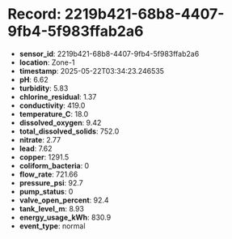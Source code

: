 # Record: 2219b421-68b8-4407-9fb4-5f983ffab2a6

- **sensor_id**: 2219b421-68b8-4407-9fb4-5f983ffab2a6
- **location**: Zone-1
- **timestamp**: 2025-05-22T03:34:23.246535
- **pH**: 6.62
- **turbidity**: 5.83
- **chlorine_residual**: 1.37
- **conductivity**: 419.0
- **temperature_C**: 18.0
- **dissolved_oxygen**: 9.42
- **total_dissolved_solids**: 752.0
- **nitrate**: 2.77
- **lead**: 7.62
- **copper**: 1291.5
- **coliform_bacteria**: 0
- **flow_rate**: 721.66
- **pressure_psi**: 92.7
- **pump_status**: 0
- **valve_open_percent**: 92.4
- **tank_level_m**: 8.93
- **energy_usage_kWh**: 830.9
- **event_type**: normal